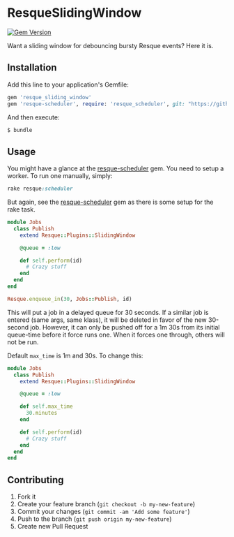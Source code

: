 # ResqueSlidingWindow
[![Gem Version](https://badge.fury.io/rb/resque_sliding_window.png)](http://badge.fury.io/rb/resque_sliding_window)

Want a sliding window for debouncing bursty Resque events? Here it is.

## Installation

Add this line to your application's Gemfile:

```ruby
gem 'resque_sliding_window'
gem 'resque-scheduler', require: 'resque_scheduler', git: "https://github.com/jonhyman/resque-scheduler.git" # prefered repo
```

And then execute:

```bash
$ bundle
```

## Usage

You might have a glance at the [resque-scheduler](https://github.com/jonhyman/resque-scheduler) gem.
You need to setup a worker. To run one manually, simply:

```ruby
rake resque:scheduler
```

But again, see the [resque-scheduler](https://github.com/jonhyman/resque-scheduler) gem as there
is some setup for the rake task.

```ruby
module Jobs
  class Publish
    extend Resque::Plugins::SlidingWindow

    @queue = :low

    def self.perform(id)
      # Crazy stuff
    end
  end
end

Resque.enqueue_in(30, Jobs::Publish, id)
```

This will put a job in a delayed queue for 30 seconds. If a similar job is entered (same args, same klass),
it will be deleted in favor of the new 30-second job. However, it can only be
pushed off for a 1m 30s from its initial queue-time before it force runs one. When it forces
one through, others will not be run.

Default `max_time` is 1m and 30s. To change this:

```ruby
module Jobs
  class Publish
    extend Resque::Plugins::SlidingWindow

    @queue = :low

    def self.max_time
      30.minutes
    end

    def self.perform(id)
      # Crazy stuff
    end
  end
end
```


## Contributing

1. Fork it
2. Create your feature branch (`git checkout -b my-new-feature`)
3. Commit your changes (`git commit -am 'Add some feature'`)
4. Push to the branch (`git push origin my-new-feature`)
5. Create new Pull Request
